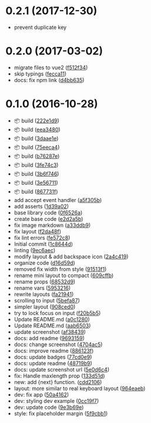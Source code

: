 <a name="0.2.1"></a>
# 0.2.1 (2017-12-30)

* prevent duplicate key

<a name="0.2.0"></a>
# 0.2.0 (2017-03-02)

* migrate files to vue2 ([f512f34](https://github.com/icebob/vue-touch-keyboard/commit/f512f34))
* skip typings ([fecca11](https://github.com/icebob/vue-touch-keyboard/commit/fecca11))
* docs: fix npm link ([d4bb635](https://github.com/icebob/vue-touch-keyboard/commit/d4bb635))



<a name="0.1.0"></a>
# 0.1.0 (2016-10-28)

* :package:  build ([222e1d9](https://github.com/icebob/vue-touch-keyboard/commit/222e1d9))
* :package: build ([eea3480](https://github.com/icebob/vue-touch-keyboard/commit/eea3480))
* :package: build ([3daae1e](https://github.com/icebob/vue-touch-keyboard/commit/3daae1e))
* :package: build ([75eeca4](https://github.com/icebob/vue-touch-keyboard/commit/75eeca4))
* :package: build ([b76287e](https://github.com/icebob/vue-touch-keyboard/commit/b76287e))
* :package: build ([3fe74c3](https://github.com/icebob/vue-touch-keyboard/commit/3fe74c3))
* :package: build ([3b6f746](https://github.com/icebob/vue-touch-keyboard/commit/3b6f746))
* :package: build ([3e56711](https://github.com/icebob/vue-touch-keyboard/commit/3e56711))
* :package: build ([867731f](https://github.com/icebob/vue-touch-keyboard/commit/867731f))
* add accept event handler ([a5f305b](https://github.com/icebob/vue-touch-keyboard/commit/a5f305b))
* add asserts ([1d39a02](https://github.com/icebob/vue-touch-keyboard/commit/1d39a02))
* base library code ([0f6526a](https://github.com/icebob/vue-touch-keyboard/commit/0f6526a))
* create base code ([e2d2a5b](https://github.com/icebob/vue-touch-keyboard/commit/e2d2a5b))
* fix image markdown ([a33ddb9](https://github.com/icebob/vue-touch-keyboard/commit/a33ddb9))
* fix layout ([f2da48f](https://github.com/icebob/vue-touch-keyboard/commit/f2da48f))
* fix lint errors ([fe572c8](https://github.com/icebob/vue-touch-keyboard/commit/fe572c8))
* Initial commit ([1c8644d](https://github.com/icebob/vue-touch-keyboard/commit/1c8644d))
* linting ([9ec6aec](https://github.com/icebob/vue-touch-keyboard/commit/9ec6aec))
* modify layout & add backspace icon ([2a4c419](https://github.com/icebob/vue-touch-keyboard/commit/2a4c419))
* organize code ([d16d59d](https://github.com/icebob/vue-touch-keyboard/commit/d16d59d))
* removed fix width from style ([91513f1](https://github.com/icebob/vue-touch-keyboard/commit/91513f1))
* rename mini layout to compact ([609cffb](https://github.com/icebob/vue-touch-keyboard/commit/609cffb))
* rename props ([68532d9](https://github.com/icebob/vue-touch-keyboard/commit/68532d9))
* rename vars ([5953216](https://github.com/icebob/vue-touch-keyboard/commit/5953216))
* rewrite layouts ([fa21941](https://github.com/icebob/vue-touch-keyboard/commit/fa21941))
* scrolling to input ([5befa87](https://github.com/icebob/vue-touch-keyboard/commit/5befa87))
* simpler layout ([908ced0](https://github.com/icebob/vue-touch-keyboard/commit/908ced0))
* try to lock focus on input ([f20b5b5](https://github.com/icebob/vue-touch-keyboard/commit/f20b5b5))
* Update README.md ([a0c1280](https://github.com/icebob/vue-touch-keyboard/commit/a0c1280))
* Update README.md ([aab6503](https://github.com/icebob/vue-touch-keyboard/commit/aab6503))
* update screenshot ([af38439](https://github.com/icebob/vue-touch-keyboard/commit/af38439))
* docs: add readme ([9693159](https://github.com/icebob/vue-touch-keyboard/commit/9693159))
* docs: change screenshot ([4704ac5](https://github.com/icebob/vue-touch-keyboard/commit/4704ac5))
* docs: improve readme ([886123f](https://github.com/icebob/vue-touch-keyboard/commit/886123f))
* docs: update badges ([77cd0e9](https://github.com/icebob/vue-touch-keyboard/commit/77cd0e9))
* docs: update readme ([48719b9](https://github.com/icebob/vue-touch-keyboard/commit/48719b9))
* docs: update screenshot url ([5e0d6c4](https://github.com/icebob/vue-touch-keyboard/commit/5e0d6c4))
* fix: Handle maxlength prop ([133d51d](https://github.com/icebob/vue-touch-keyboard/commit/133d51d))
* new: add {next} function. ([cdd2106](https://github.com/icebob/vue-touch-keyboard/commit/cdd2106))
* layout: more similar to real keyboard layout ([964eaeb](https://github.com/icebob/vue-touch-keyboard/commit/964eaeb))
* dev: fix app ([50a4162](https://github.com/icebob/vue-touch-keyboard/commit/50a4162))
* dev: styling dev example ([0cc19f7](https://github.com/icebob/vue-touch-keyboard/commit/0cc19f7))
* dev: update code ([9e3b69e](https://github.com/icebob/vue-touch-keyboard/commit/9e3b69e))
* style: fix placeholder margin ([5f9cbb1](https://github.com/icebob/vue-touch-keyboard/commit/5f9cbb1))



